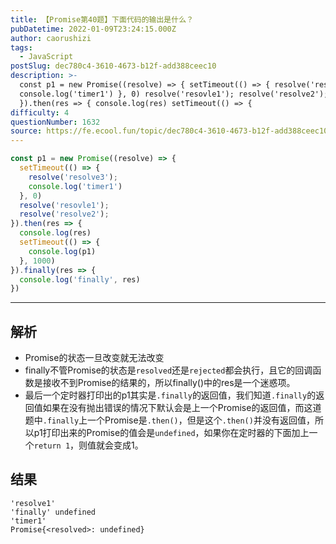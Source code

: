 ```yaml
---
title: 【Promise第40题】下面代码的输出是什么？
pubDatetime: 2022-01-09T23:24:15.000Z
author: caorushizi
tags:
  - JavaScript
postSlug: dec780c4-3610-4673-b12f-add388ceec10
description: >-
  const p1 = new Promise((resolve) => { setTimeout(() => { resolve('resolve3');
  console.log('timer1') }, 0) resolve('resovle1'); resolve('resolve2');
  }).then(res => { console.log(res) setTimeout(() => {
difficulty: 4
questionNumber: 1632
source: https://fe.ecool.fun/topic/dec780c4-3610-4673-b12f-add388ceec10
---
```


```js
const p1 = new Promise((resolve) => {
  setTimeout(() => {
    resolve('resolve3');
    console.log('timer1')
  }, 0)
  resolve('resovle1');
  resolve('resolve2');
}).then(res => {
  console.log(res)
  setTimeout(() => {
    console.log(p1)
  }, 1000)
}).finally(res => {
  console.log('finally', res)
})

```

---

## 解析

* Promise的状态一旦改变就无法改变
* finally不管Promise的状态是`resolved`还是`rejected`都会执行，且它的回调函数是接收不到Promise的结果的，所以finally()中的res是一个迷惑项。
* 最后一个定时器打印出的p1其实是`.finally`的返回值，我们知道`.finally`的返回值如果在没有抛出错误的情况下默认会是上一个Promise的返回值，而这道题中`.finally`上一个Promise是`.then()`，但是这个`.then()`并没有返回值，所以p1打印出来的Promise的值会是`undefined`，如果你在定时器的下面加上一个`return 1`，则值就会变成1。

## 结果
```
'resolve1'
'finally' undefined
'timer1'
Promise{<resolved>: undefined}

```
